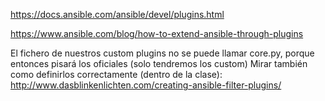 https://docs.ansible.com/ansible/devel/plugins.html


https://www.ansible.com/blog/how-to-extend-ansible-through-plugins

El fichero de nuestros custom plugins no se puede llamar core.py, porque entonces pisará los oficiales (solo tendremos los custom)
Mirar también como definirlos correctamente (dentro de la clase): http://www.dasblinkenlichten.com/creating-ansible-filter-plugins/
